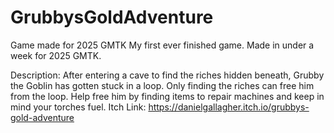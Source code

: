 # GrubbysGoldAdventure
Game made for 2025 GMTK
My first ever finished game.
Made in under a week for 2025 GMTK.

Description: After entering a cave to find the riches hidden beneath, Grubby the Goblin has gotten stuck in a loop. Only finding the riches can free him from the loop. Help free him by finding items to repair machines and keep in mind your torches fuel.
    Itch Link: https://danielgallagher.itch.io/grubbys-gold-adventure
